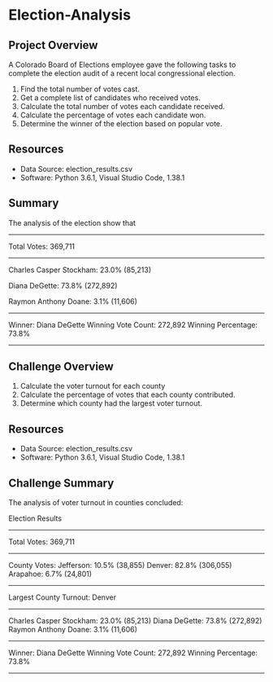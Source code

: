 # Election-Analysis

## Project Overview
A Colorado Board of Elections employee gave the following tasks to complete the election audit of a recent local congressional election.

1. Find the total number of votes cast. 
2. Get a complete list of candidates who received votes. 
3. Calculate the total number of votes each candidate received. 
4. Calculate the percentage of votes each candidate won. 
5. Determine the winner of the election based on popular vote. 

## Resources 
- Data Source: election_results.csv
- Software: Python 3.6.1, Visual Studio Code, 1.38.1

## Summary 

The analysis of the election show that

-------------------------
Total Votes: 369,711

-------------------------
Charles Casper Stockham: 23.0% (85,213)

Diana DeGette: 73.8% (272,892)

Raymon Anthony Doane: 3.1% (11,606)

-------------------------
Winner: Diana DeGette
Winning Vote Count: 272,892
Winning Percentage: 73.8%

------------------------

## Challenge Overview
1. Calculate the voter turnout for each county
2. Calculate the percentage of votes that each county contributed. 
3. Determine which county had the largest voter turnout.

## Resources
- Data Source: election_results.csv
- Software: Python 3.6.1, Visual Studio Code, 1.38.1

## Challenge Summary 
The analysis of voter turnout in counties concluded: 

Election Results

-------------------------

Total Votes: 369,711

-------------------------

County Votes: 
Jefferson: 10.5% (38,855)
Denver: 82.8% (306,055)
Arapahoe: 6.7% (24,801)

------------------------

Largest County Turnout: Denver

------------------------
Charles Casper Stockham: 23.0% (85,213)
Diana DeGette: 73.8% (272,892)
Raymon Anthony Doane: 3.1% (11,606)

-------------------------
Winner: Diana DeGette
Winning Vote Count: 272,892
Winning Percentage: 73.8%

-------------------------


